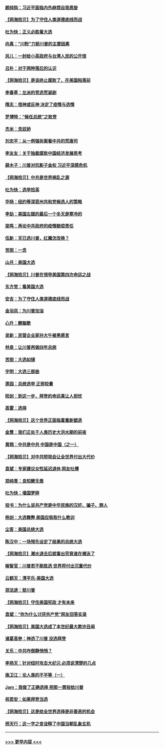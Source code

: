 #### [颜纯钩：习近平面临内外麻烦自我周旋](../pages/nsc993/n12563356.md?t=11210302) 
#### [【网海拾贝】为了守住人类道德底线而战](../pages/nsc993/n12562542.md?t=11210302) 
#### [吐为快：正义必胜看大选](../pages/nsc993/n12561967.md?t=11210302) 
#### [向真：“川粉”力挺川普的主要因素](../pages/nsc993/n12560774.md?t=11210302) 
#### [风儿：一封给小英政府与台湾人民的公开信](../pages/nsc993/n12560581.md?t=11210302) 
#### [吕朴：对于两种落后的认识](../pages/nsc993/n12560492.md?t=11210302) 
#### [【网海拾贝】是该终止腐败了，在美国陷落前](../pages/nsc993/n12559936.md?t=11210302) 
#### [李春草：左派的竞选荒诞剧](../pages/nsc993/n12558380.md?t=11210302) 
#### [隋志：信神或反神 决定了疫情与选情](../pages/nsc993/n12558255.md?t=11210302) 
#### [罗博特：“候任总统”之败登](../pages/nsc993/n12558189.md?t=11210302) 
#### [杰米：念奴娇](../pages/nsc993/n12558174.md?t=11210302) 
#### [刘忠平：从一例强拆案看中共的荒唐司](../pages/nsc993/n12558036.md?t=11210302) 
#### [李友友：关于独裁腐败中国经济发展思考](../pages/nsc993/n12558004.md?t=11210302) 
#### [薛木子：川普对抗影子金权 习近平深感危机](../pages/nsc993/n12557342.md?t=11210302) 
#### [【网海拾贝】中共是世界祸乱之源](../pages/nsc993/n12555353.md?t=11210302) 
#### [吐为快：选举拾英](../pages/nsc993/n12555041.md?t=11210302) 
#### [华旸：纽约等深蓝州共和党候选人的策略](../pages/nsc993/n12554309.md?t=11210302) 
#### [李劼：美国左媒的最后一个冬天是寒冷的](../pages/nsc993/n12552947.md?t=11210302) 
#### [梁鸣：再论中共政府的疫情赔偿责任](../pages/nsc993/n12553012.md?t=11210302) 
#### [伍新：天已选川普，红魔怎改换？](../pages/nsc993/n12552970.md?t=11210302) 
#### [苦胆：一念](../pages/nsc993/n12552957.md?t=11210302) 
#### [山月：美国大选](../pages/nsc993/n12552446.md?t=11210302) 
#### [【网海拾贝】川普在领导美国第四次命运之战](../pages/nsc993/n12551973.md?t=11210302) 
#### [东方觉：看美国大选](../pages/nsc993/n12551647.md?t=11210302) 
#### [安吉：为了守住人类道德底线而战](../pages/nsc993/n12551111.md?t=11210302) 
#### [金浴凤：为川普加油](../pages/nsc993/n12551085.md?t=11210302) 
#### [心升：醒脑歌](../pages/nsc993/n12550984.md?t=11210302) 
#### [吴新：民营企业家孙大午被黑感言](../pages/nsc993/n12550656.md?t=11210302) 
#### [林泉：让川普再做四年总统](../pages/nsc993/n12550640.md?t=11210302) 
#### [苦胆：大选如镜](../pages/nsc993/n12550630.md?t=11210302) 
#### [宇明：大选三部曲](../pages/nsc993/n12550603.md?t=11210302) 
#### [莲园：总统选举 正邪较量](../pages/nsc993/n12550594.md?t=11210302) 
#### [阳剑：到这一步，拜登的命运真让人担忧](../pages/nsc993/n12549093.md?t=11210302) 
#### [高雷：选择](../pages/nsc993/n12549087.md?t=11210302) 
#### [【网海拾贝】这个世界正面临着重新塑造](../pages/nsc993/n12548326.md?t=11210302) 
#### [金慧：我们正处于人类历史大洪水期的前夜](../pages/nsc993/n12547914.md?t=11210302) 
#### [黄翔：中共是中共 中国是中国（之一）](../pages/nsc993/n12547576.md?t=11210302) 
#### [【网海拾贝】对中共短视会让全世界付出大代价](../pages/nsc993/n12546043.md?t=11210302) 
#### [袁斌：专家建议女性延迟退休 网友吐槽](../pages/nsc993/n12545424.md?t=11210302) 
#### [郑纯青：良知醒无畏](../pages/nsc993/n12545394.md?t=11210302) 
#### [吐为快：墙国梦碎](../pages/nsc993/n12545309.md?t=11210302) 
#### [投书：为什么说共产党是中华民族的汉奸、骗子、罪人](../pages/nsc993/n12545089.md?t=11210302) 
#### [杨剑：大选舞弊 美国应吸取什么教训](../pages/nsc993/n12543937.md?t=11210302) 
#### [尘客：美国总统大选](../pages/nsc993/n12543828.md?t=11210302) 
#### [陈汉中：一场预先设定了结果的总统大选](../pages/nsc993/n12543564.md?t=11210302) 
#### [【网海拾贝】潮水退去后就看出究竟谁在裸泳了](../pages/nsc993/n12543321.md?t=11210302) 
#### [喻智官：川普若不能胜选 世界将付出沉重代价](../pages/nsc993/n12541352.md?t=11210302) 
#### [云鹤天：清平乐‧美国大选](../pages/nsc993/n12540916.md?t=11210302) 
#### [郑法途：挺川普](../pages/nsc993/n12540898.md?t=11210302) 
#### [【网海拾贝】守住美国宪政 才有未来](../pages/nsc993/n12540423.md?t=11210302) 
#### [袁斌：“你为什么讨厌共产党”网友回答实录](../pages/nsc993/n12540208.md?t=11210302) 
#### [【网海拾贝】美国大选成了本世纪最大欺诈丑闻](../pages/nsc993/n12538029.md?t=11210302) 
#### [诸葛高参：神选了川普 没选拜登](../pages/nsc993/n12537664.md?t=11210302) 
#### [关乐：中共咋倒静悄悄？](../pages/nsc993/n12537615.md?t=11210302) 
#### [李扬天：针对纽时攻击大纪元 必须说清楚的几点](../pages/nsc993/n12536001.md?t=11210302) 
#### [施卫江：论人类的不平等（一）](../pages/nsc993/n12535700.md?t=11210302) 
#### [Jam：我做了正确选择 把那一票投给川普](../pages/nsc993/n12535743.md?t=11210302) 
#### [祝君安：如果拜登当选](../pages/nsc993/n12535726.md?t=11210302) 
#### [【网海拾贝】这是给全世界选择是非善恶的机会](../pages/nsc993/n12535061.md?t=11210302) 
#### [邢天行：这一字之变诠释了中国当朝乱象玄机](../pages/nsc993/n12533446.md?t=11210302) 

----
#### [ >>> 更早内容 <<< ](../indexes/nsc993-earlier.md)
